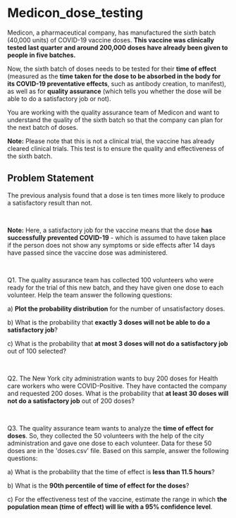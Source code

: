 # Medicon_dose_testing

Medicon, a pharmaceutical company, has manufactured the sixth batch (40,000 units) of COVID-19 vaccine doses. **This vaccine was clinically tested last quarter and around 200,000 doses have already been given to people in five batches.**

Now, the sixth batch of doses needs to be tested for their **time of effect** (measured as the **time taken for the dose to be absorbed in the body for its COVID-19 preventative effects**, such as antibody creation, to manifest), as well as for **quality assurance** (which tells you whether the dose will be able to do a satisfactory job or not).

You are working with the quality assurance team of Medicon and want to understand the quality of the sixth batch so that the company can plan for the next batch of doses. 

**Note:** Please note that this is not a clinical trial, the vaccine has already cleared clinical trials. This test is to ensure the quality and effectiveness of the sixth batch.


## **Problem Statement** 

The previous analysis found that a dose is ten times more likely to produce a satisfactory result than not.

<br>

**Note:** Here, a satisfactory job for the vaccine means that the dose **has successfully prevented COVID-19** - which is assumed to have taken place if the person does not show any symptoms or side effects after 14 days have passed since the vaccine dose was administered.


<br>

Q1. The quality assurance team has collected 100 volunteers who were ready for the trial of this new batch, and they have given one dose to each volunteer. Help the team answer the following questions:


a) **Plot the probability distribution** for the number of unsatisfactory doses.

b) What is the probability that **exactly 3 doses will not be able to do a satisfactory job**?

c) What is the probability that **at most 3 doses will not do a satisfactory job** out of 100 selected?


<br>

Q2. The New York city administration wants to buy 200 doses for Health care workers who were COVID-Positive. They have contacted the company and requested 200 doses. What is the probability that **at least 30 doses will not do a satisfactory job** out of 200 doses?

<br>

Q3. The quality assurance team wants to analyze the **time of effect for doses**. So, they collected the 50 volunteers with the help of the city administration and gave one dose to each volunteer. Data for these 50 doses are in the 'doses.csv' file. Based on this sample, answer the following questions:

a) What is the probability that the time of effect is **less than 11.5 hours**?

b) What is the **90th percentile of time of effect for the doses**?

c) For the effectiveness test of the vaccine, estimate the range in which **the population mean (time of effect) will lie with a 95% confidence level**.
